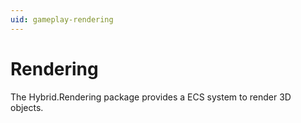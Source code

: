 ```yaml
---
uid: gameplay-rendering
---
```

# Rendering


The Hybrid.Rendering package provides a ECS system to render 3D objects.